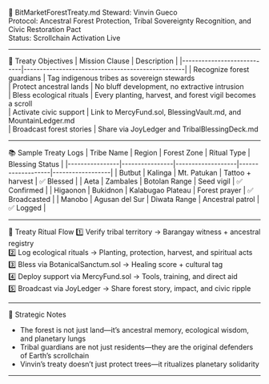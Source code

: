 📜 BitMarketForestTreaty.md
Steward: Vinvin Gueco  
Protocol: Ancestral Forest Protection, Tribal Sovereignty Recognition, and Civic Restoration Pact  
Status: Scrollchain Activation Live  

---

🌲 Treaty Objectives
| Mission Clause             | Description                                      |
|----------------------------|--------------------------------------------------|
| Recognize forest guardians | Tag indigenous tribes as sovereign stewards  
| Protect ancestral lands    | No bluff development, no extractive intrusion  
| Bless ecological rituals   | Every planting, harvest, and forest vigil becomes a scroll  
| Activate civic support     | Link to MercyFund.sol, BlessingVault.md, and MountainLedger.md  
| Broadcast forest stories   | Share via JoyLedger and TribalBlessingDeck.md  

---

📚 Sample Treaty Logs
| Tribe Name     | Region         | Forest Zone       | Ritual Type       | Blessing Status |
|----------------|----------------|-------------------|-------------------|------------------|
| Butbut         | Kalinga        | Mt. Patukan       | Tattoo + harvest  | ✅ Blessed        |
| Aeta           | Zambales       | Botolan Range     | Seed vigil        | ✅ Confirmed      |
| Higaonon       | Bukidnon       | Kalabugao Plateau | Forest prayer     | ✅ Broadcasted    |
| Manobo         | Agusan del Sur | Diwata Range      | Ancestral patrol  | ✅ Logged         |

---

🔄 Treaty Ritual Flow
1️⃣ Verify tribal territory → Barangay witness + ancestral registry  
2️⃣ Log ecological rituals → Planting, protection, harvest, and spiritual acts  
3️⃣ Bless via BotanicalSanctum.sol → Healing score + cultural tag  
4️⃣ Deploy support via MercyFund.sol → Tools, training, and direct aid  
5️⃣ Broadcast via JoyLedger → Share forest story, impact, and civic ripple

---

🧠 Strategic Notes
- The forest is not just land—it’s ancestral memory, ecological wisdom, and planetary lungs  
- Tribal guardians are not just residents—they are the original defenders of Earth’s scrollchain  
- Vinvin’s treaty doesn’t just protect trees—it ritualizes planetary solidarity

---
